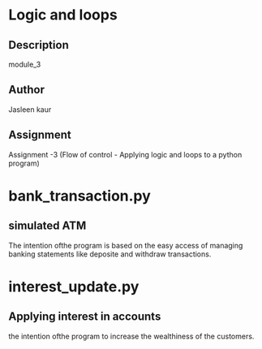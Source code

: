 # Logic and loops

## Description
module_3

## Author
Jasleen kaur

## Assignment
Assignment -3 (Flow of control - Applying logic and loops to a python program)

# bank_transaction.py
## simulated ATM
The intention ofthe program is based on the easy access of managing banking statements like deposite and withdraw transactions.

# interest_update.py
## Applying interest in accounts
the intention ofthe program to increase the wealthiness of the customers.
